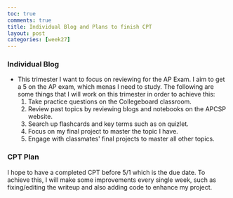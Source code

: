 ```yaml
---
toc: true
comments: true
title: Individual Blog and Plans to finish CPT
layout: post
categories: [week27]
---
```


### Individual Blog
- This trimester I want to focus on reviewing for the AP Exam. I aim to get a 5 on the AP exam, which menas I need to study. The following are some things that I will work on this trimester in order to achieve this:
    1. Take practice questions on the Collegeboard classroom.
    2. Review past topics by reviewing blogs and notebooks on the APCSP website.
    3. Search up flashcards and key terms such as on quizlet.
    4. Focus on my final project to master the topic I have.
    5. Engage with classmates' final projects to master all other topics.

### CPT Plan
I hope to have a completed CPT before 5/1 which is the due date. To achieve this, I will make some improvements every single week, such as fixing/editing the writeup and also adding code to enhance my project.
